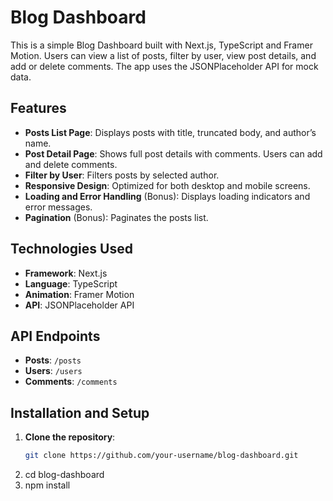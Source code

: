 # Blog Dashboard

This is a simple Blog Dashboard built with Next.js, TypeScript and Framer Motion. Users can view a list of posts, filter by user, view post details, and add or delete comments. The app uses the JSONPlaceholder API for mock data.

## Features

- **Posts List Page**: Displays posts with title, truncated body, and author’s name.
- **Post Detail Page**: Shows full post details with comments. Users can add and delete comments.
- **Filter by User**: Filters posts by selected author.
- **Responsive Design**: Optimized for both desktop and mobile screens.
- **Loading and Error Handling** (Bonus): Displays loading indicators and error messages.
- **Pagination** (Bonus): Paginates the posts list.

## Technologies Used

- **Framework**: Next.js
- **Language**: TypeScript
- **Animation**: Framer Motion
- **API**: JSONPlaceholder API

## API Endpoints

- **Posts**: `/posts`
- **Users**: `/users`
- **Comments**: `/comments`

## Installation and Setup

1. **Clone the repository**:
   ```bash
   git clone https://github.com/your-username/blog-dashboard.git
2. cd blog-dashboard
3. npm install
